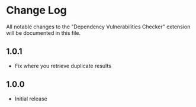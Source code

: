 # Change Log

All notable changes to the "Dependency Vulnerabilities Checker" extension will be documented in this file.

## 1.0.1

- Fix where you retrieve duplicate results

## 1.0.0
- Initial release